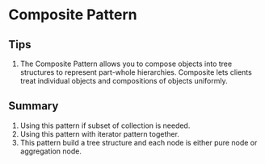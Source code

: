 # Composite Pattern

## Tips
1. The Composite Pattern allows you to compose objects into tree structures to represent part-whole hierarchies. Composite lets clients treat individual objects and compositions of objects uniformly.

## Summary
1. Using this pattern if subset of collection is needed.
1. Using this pattern with iterator pattern together.
1. This pattern build a tree structure and each node is either pure node or aggregation node.
